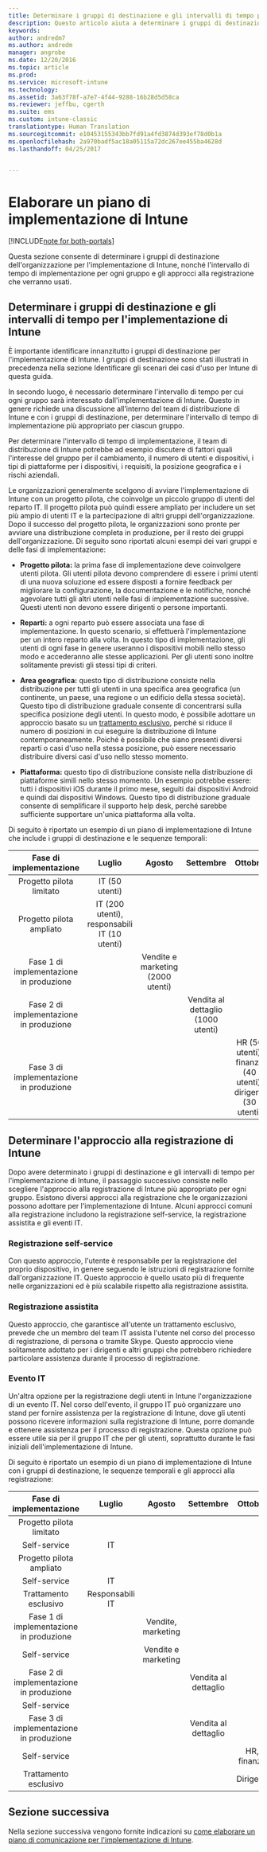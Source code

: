 ```yaml
---
title: Determinare i gruppi di destinazione e gli intervalli di tempo per l&quot;implementazione di Intune | Documentazione Microsoft
description: Questo articolo aiuta a determinare i gruppi di destinazione e gli intervalli di tempo per un&quot;implementazione di Microsoft Intune in configurazione solo cloud.
keywords: 
author: andredm7
ms.author: andredm
manager: angrobe
ms.date: 12/20/2016
ms.topic: article
ms.prod: 
ms.service: microsoft-intune
ms.technology: 
ms.assetid: 3a63f78f-a7e7-4f44-9288-16b28d5d58ca
ms.reviewer: jeffbu, cgerth
ms.suite: ems
ms.custom: intune-classic
translationtype: Human Translation
ms.sourcegitcommit: e10453155343bb7fd91a4fd3874d393ef78d0b1a
ms.openlocfilehash: 2a970badf5ac18a05115a72dc267ee455ba4628d
ms.lasthandoff: 04/25/2017


---
```


# <a name="develop-an-intune-rollout-plan"></a>Elaborare un piano di implementazione di Intune

[!INCLUDE[note for both-portals](../includes/note-for-both-portals.md)]

Questa sezione consente di determinare i gruppi di destinazione dell'organizzazione per l'implementazione di Intune, nonché l'intervallo di tempo di implementazione per ogni gruppo e gli approcci alla registrazione che verranno usati.

## <a name="determine-intune-rollout-targeted-groups-and-timeframes"></a>Determinare i gruppi di destinazione e gli intervalli di tempo per l'implementazione di Intune

È importante identificare innanzitutto i gruppi di destinazione per l'implementazione di Intune. I gruppi di destinazione sono stati illustrati in precedenza nella sezione Identificare gli scenari dei casi d'uso per Intune di questa guida.

In secondo luogo, è necessario determinare l'intervallo di tempo per cui ogni gruppo sarà interessato dall'implementazione di Intune. Questo in genere richiede una discussione all'interno del team di distribuzione di Intune e con i gruppi di destinazione, per determinare l'intervallo di tempo di implementazione più appropriato per ciascun gruppo.

Per determinare l'intervallo di tempo di implementazione, il team di distribuzione di Intune potrebbe ad esempio discutere di fattori quali l'interesse del gruppo per il cambiamento, il numero di utenti e dispositivi, i tipi di piattaforme per i dispositivi, i requisiti, la posizione geografica e i rischi aziendali.

Le organizzazioni generalmente scelgono di avviare l'implementazione di Intune con un progetto pilota, che coinvolge un piccolo gruppo di utenti del reparto IT. Il progetto pilota può quindi essere ampliato per includere un set più ampio di utenti IT e la partecipazione di altri gruppi dell'organizzazione. Dopo il successo del progetto pilota, le organizzazioni sono pronte per avviare una distribuzione completa in produzione, per il resto dei gruppi dell'organizzazione. Di seguito sono riportati alcuni esempi dei vari gruppi e delle fasi di implementazione:

-   **Progetto pilota:** la prima fase di implementazione deve coinvolgere utenti pilota. Gli utenti pilota devono comprendere di essere i primi utenti di una nuova soluzione ed essere disposti a fornire feedback per migliorare la configurazione, la documentazione e le notifiche, nonché agevolare tutti gli altri utenti nelle fasi di implementazione successive. Questi utenti non devono essere dirigenti o persone importanti.

-   **Reparti:** a ogni reparto può essere associata una fase di implementazione. In questo scenario, si effettuerà l'implementazione per un intero reparto alla volta. In questo tipo di implementazione, gli utenti di ogni fase in genere useranno i dispositivi mobili nello stesso modo e accederanno alle stesse applicazioni. Per gli utenti sono inoltre solitamente previsti gli stessi tipi di criteri.

-   **Area geografica:** questo tipo di distribuzione consiste nella distribuzione per tutti gli utenti in una specifica area geografica (un continente, un paese, una regione o un edificio della stessa società). Questo tipo di distribuzione graduale consente di concentrarsi sulla specifica posizione degli utenti. In questo modo, è possibile adottare un approccio basato su un [trattamento esclusivo](#user-assisted-enrollment), perché si riduce il numero di posizioni in cui eseguire la distribuzione di Intune contemporaneamente. Poiché è possibile che siano presenti diversi reparti o casi d'uso nella stessa posizione, può essere necessario distribuire diversi casi d'uso nello stesso momento.

-   **Piattaforma:** questo tipo di distribuzione consiste nella distribuzione di piattaforme simili nello stesso momento. Un esempio potrebbe essere: tutti i dispositivi iOS durante il primo mese, seguiti dai dispositivi Android e quindi dai dispositivi Windows. Questo tipo di distribuzione graduale consente di semplificare il supporto help desk, perché sarebbe sufficiente supportare un'unica piattaforma alla volta.

Di seguito è riportato un esempio di un piano di implementazione di Intune che include i gruppi di destinazione e le sequenze temporali:

| **Fase di implementazione** | **Luglio** | **Agosto** | **Settembre** | **Ottobre** |
|:---:|:---:|:---:|:---:|:---:|
| Progetto pilota limitato | IT (50 utenti) |  |  |  |                                                         
| Progetto pilota ampliato | IT (200 utenti), responsabili IT (10 utenti) |  |  |  |                                                         
| Fase 1 di implementazione in produzione |  | Vendite e marketing (2000 utenti) |  |  |
| Fase 2 di implementazione in produzione |  |  | Vendita al dettaglio (1000 utenti) |  |
| Fase 3 di implementazione in produzione |  |  |  | HR (50 utenti), finanza (40 utenti), dirigenti (30 utenti) |

## <a name="determine-the-intune-enrollment-approach"></a>Determinare l'approccio alla registrazione di Intune

Dopo avere determinato i gruppi di destinazione e gli intervalli di tempo per l'implementazione di Intune, il passaggio successivo consiste nello scegliere l'approccio alla registrazione di Intune più appropriato per ogni gruppo. Esistono diversi approcci alla registrazione che le organizzazioni possono adottare per l'implementazione di Intune. Alcuni approcci comuni alla registrazione includono la registrazione self-service, la registrazione assistita e gli eventi IT.

### <a name="user-self-service"></a>Registrazione self-service

Con questo approccio, l'utente è responsabile per la registrazione del proprio dispositivo, in genere seguendo le istruzioni di registrazione fornite dall'organizzazione IT. Questo approccio è quello usato più di frequente nelle organizzazioni ed è più scalabile rispetto alla registrazione assistita.

### <a name="user-assisted-enrollment"></a>Registrazione assistita

Questo approccio, che garantisce all'utente un trattamento esclusivo, prevede che un membro del team IT assista l'utente nel corso del processo di registrazione, di persona o tramite Skype. Questo approccio viene solitamente adottato per i dirigenti e altri gruppi che potrebbero richiedere particolare assistenza durante il processo di registrazione.

### <a name="it-tech-fair"></a>Evento IT

Un'altra opzione per la registrazione degli utenti in Intune l'organizzazione di un evento IT. Nel corso dell'evento, il gruppo IT può organizzare uno stand per fornire assistenza per la registrazione di Intune, dove gli utenti possono ricevere informazioni sulla registrazione di Intune, porre domande e ottenere assistenza per il processo di registrazione. Questa opzione può essere utile sia per il gruppo IT che per gli utenti, soprattutto durante le fasi iniziali dell'implementazione di Intune.

Di seguito è riportato un esempio di un piano di implementazione di Intune con i gruppi di destinazione, le sequenze temporali e gli approcci alla registrazione:

| **Fase di implementazione** | **Luglio** | **Agosto** | **Settembre** | **Ottobre** |
|:---:|:---:|:---:|:---:|:---:|
| Progetto pilota limitato |  |  |  |  |                                                         
| Self-service | IT |  |  |  |
| Progetto pilota ampliato |  |  |  |  |                                                         
| Self-service | IT |  |  |  |
| Trattamento esclusivo | Responsabili IT |  |  |  |
| Fase 1 di implementazione in produzione |  | Vendite, marketing |  |  |
| Self-service |  | Vendite e marketing |  |  |
| Fase 2 di implementazione in produzione |  |  | Vendita al dettaglio |  |
| Self-service |  |  |  |  |
| Fase 3 di implementazione in produzione |  |  | Vendita al dettaglio |  |
| Self-service |  |  |  | HR, finanza |
| Trattamento esclusivo |  |  |  | Dirigenti |

## <a name="next-section"></a>Sezione successiva

Nella sezione successiva vengono fornite indicazioni su [come elaborare un piano di comunicazione per l'implementazione di Intune](section-5-develop-a-rollout-communication-plan.md).

